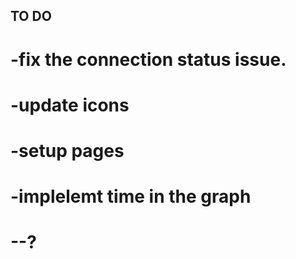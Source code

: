 ##  TO DO   
#   -fix the connection status issue.
#   -update icons
#   -setup pages
#   -implelemt time in the graph
#   --?